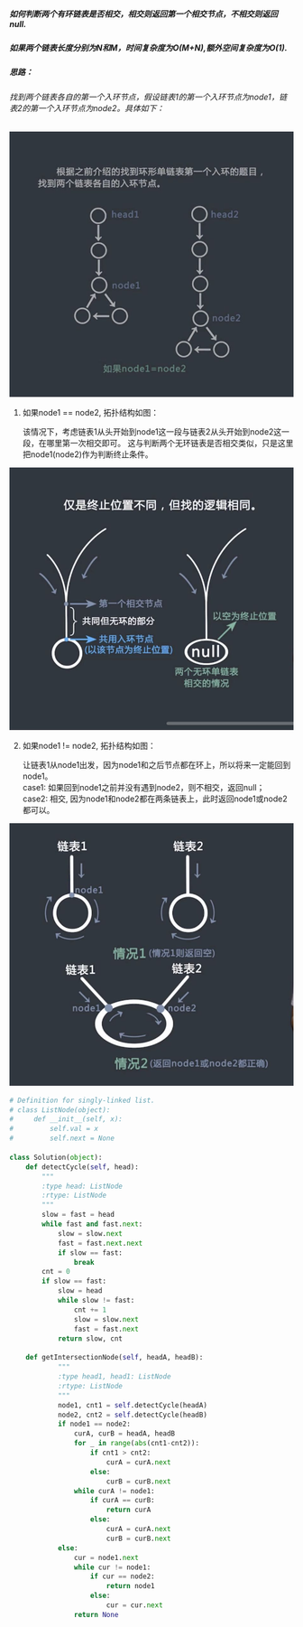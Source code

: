 
##### 如何判断两个有环链表是否相交，相交则返回第一个相交节点，不相交则返回null.
##### 如果两个链表长度分别为N和M，时间复杂度为O(M+N),额外空间复杂度为O(1).

##### 思路：

###### 找到两个链表各自的第一个入环节点，假设链表1的第一个入环节点为node1，链表2的第一个入环节点为node2。具体如下：

![alt](https://github.com/Leetcode-tc/Leetcode/blob/master/python/linked-list/1.jpeg)

1. 如果node1 == node2, 拓扑结构如图：

    该情况下，考虑链表1从头开始到node1这一段与链表2从头开始到node2这一段，在哪里第一次相交即可。
    这与判断两个无环链表是否相交类似，只是这里把node1(node2)作为判断终止条件。

![alt](https://github.com/Leetcode-tc/Leetcode/blob/master/python/linked-list/2.jpeg)


2. 如果node1 != node2, 拓扑结构如图：

    让链表1从node1出发，因为node1和之后节点都在环上，所以将来一定能回到node1。           
    case1: 如果回到node1之前并没有遇到node2，则不相交，返回null；           
    case2: 相交, 因为node1和node2都在两条链表上，此时返回node1或node2都可以。         

![alt](https://github.com/Leetcode-tc/Leetcode/blob/master/python/linked-list/3.jpeg)


```python
# Definition for singly-linked list.
# class ListNode(object):
#     def __init__(self, x):
#         self.val = x
#         self.next = None

class Solution(object):
    def detectCycle(self, head):
        """
        :type head: ListNode
        :rtype: ListNode
        """
        slow = fast = head
        while fast and fast.next:
            slow = slow.next
            fast = fast.next.next
            if slow == fast:
                break
        cnt = 0
        if slow == fast:
            slow = head
            while slow != fast:
                cnt += 1
                slow = slow.next
                fast = fast.next
            return slow, cnt

    def getIntersectionNode(self, headA, headB):
            """
            :type head1, head1: ListNode
            :rtype: ListNode
            """
            node1, cnt1 = self.detectCycle(headA)
            node2, cnt2 = self.detectCycle(headB)
            if node1 == node2:
                curA, curB = headA, headB
                for _ in range(abs(cnt1-cnt2)):
                    if cnt1 > cnt2:
                        curA = curA.next
                    else:
                        curB = curB.next
                while curA != node1:
                    if curA == curB:
                        return curA
                    else:
                        curA = curA.next
                        curB = curB.next
            else:
                cur = node1.next
                while cur != node1:
                    if cur == node2:
                        return node1
                    else:
                        cur = cur.next
                return None

```
